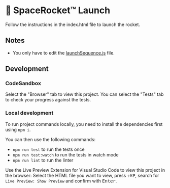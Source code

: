 # 🚀 SpaceRocket™️ Launch

Follow the instructions in the index.html file to launch the rocket.

## Notes

- You only have to edit the [launchSequence.js](./js/launchSequence.js) file.

## Development

### CodeSandbox

Select the "Browser" tab to view this project. You can select the "Tests" tab to check your progress against the tests.

### Local development

To run project commands locally, you need to install the dependencies first using `npm i`.

You can then use the following commands:

- `npm run test` to run the tests once
- `npm run test:watch` to run the tests in watch mode
- `npm run lint` to run the linter

Use the Live Preview Extension for Visual Studio Code to view this project in the browser: Select the HTML file you want to view, press <kbd>⇧</kbd><kbd>⌘</kbd><kbd>P</kbd>, search for `Live Preview: Show Preview` and confirm with <kbd>Enter</kbd>.
